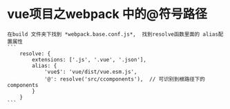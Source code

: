 # vue项目之webpack 中的@符号路径
 >
	在build 文件夹下找到 *webpack.base.conf.js*,  找到resolve函数里面的 alias配置属性
	```
		resolve: {
			extensions: ['.js', '.vue', '.json'],
			alias: {
				'vue$': 'vue/dist/vue.esm.js',
				'@': resolve('src/ccomponents'),  // 可识别到根路径下的components
			}
		}
	```
